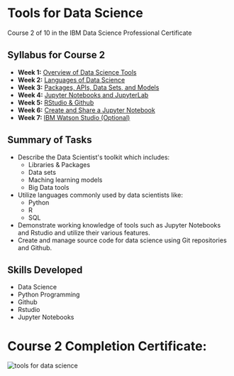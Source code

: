 # Tools for Data Science
Course 2 of 10 in the IBM Data Science Professional Certificate
## Syllabus for Course 2
- **Week 1:** [Overview of Data Science Tools](https://github.com/KailaniBailey/IBM-Data-Science-Professional-Certificate/tree/main/02.%20Tools%20for%20Data%20Science/Week%201:%20Overview%20of%20Data%20Science%20Tools)
- **Week 2:** [Languages of Data Science](https://github.com/KailaniBailey/IBM-Data-Science-Professional-Certificate/tree/main/02.%20Tools%20for%20Data%20Science/Week%202:%20Languages%20of%20Data%20Science)
- **Week 3:** [Packages, APIs, Data Sets, and Models](https://github.com/KailaniBailey/IBM-Data-Science-Professional-Certificate/tree/main/02.%20Tools%20for%20Data%20Science/Week%203:%20Packages,%20APIs,%20Data%20Sets,%20and%20Models)
- **Week 4:** [Jupyter Notebooks and JupyterLab](https://github.com/KailaniBailey/IBM-Data-Science-Professional-Certificate/tree/main/02.%20Tools%20for%20Data%20Science/Week%204:%20Jupyter%20Notebooks%20and%20JupyterLab)
- **Week 5:** [RStudio & Github](https://github.com/KailaniBailey/IBM-Data-Science-Professional-Certificate/tree/main/02.%20Tools%20for%20Data%20Science/Week%205:%20RStudio%20&%20Github)
- **Week 6:** [Create and Share a Jupyter Notebook](https://github.com/KailaniBailey/IBM-Data-Science-Professional-Certificate/tree/main/02.%20Tools%20for%20Data%20Science/Week%206:%20Create%20and%20Share%20a%20Jupyter%20Notebook)
- **Week 7:** [IBM Watson Studio (Optional)](https://github.com/KailaniBailey/IBM-Data-Science-Professional-Certificate/tree/main/02.%20Tools%20for%20Data%20Science/Week%207:%20IBM%20Watson%20Studio%20(Optional))
## Summary of Tasks
- Describe the Data Scientist's toolkit which includes:
  - Libraries & Packages
  - Data sets
  - Maching learning models
  - Big Data tools
- Utilize languages commonly used by data scientists like:
  - Python
  - R
  - SQL
- Demonstrate working knowledge of tools such as Jupyter Notebooks and Rstudio and utilize their various features.
- Create and manage source code for data science using Git repositories and Github.
## Skills Developed
- Data Science
- Python Programming
- Github
- Rstudio
- Jupyter Notebooks
# Course 2 Completion Certificate:
![tools for data science](https://github.com/KailaniBailey/IBM-Data-Science-Professional-Certificate/assets/158431578/b2d8f8bd-80b2-4ce4-8a17-acc062e6371a)
